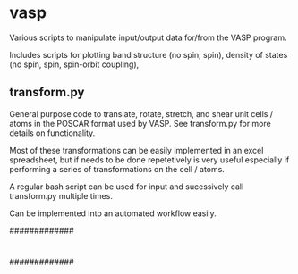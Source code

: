 # vasp
Various scripts to manipulate input/output data for/from the VASP program. 

Includes scripts for plotting band structure (no spin, spin), density of states (no spin, spin, spin-orbit coupling),




## transform.py 


General purpose code to translate, rotate, stretch, and shear unit cells / atoms in the POSCAR format used by VASP.
See transform.py for more details on functionality.

Most of these transformations can be easily implemented in an excel spreadsheet, but if needs to be done repetetively 
is very useful especially if performing a series of transformations on the cell / atoms.

A regular bash script can be used for input and sucessively call transform.py multiple times.

Can be implemented into an automated workflow easily.


#############
# #
#############
